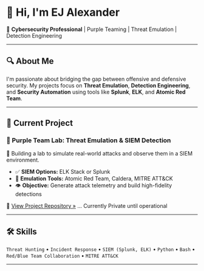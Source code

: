# 👋 Hi, I'm EJ Alexander

🎯 **Cybersecurity Professional** | Purple Teaming | Threat Emulation | Detection Engineering

---

## 🔍 About Me

I'm passionate about bridging the gap between offensive and defensive security. My projects focus on **Threat Emulation**, **Detection Engineering**, and **Security Automation** using tools like **Splunk**, **ELK**, and **Atomic Red Team**.

---

## 🚀 Current Project

### 🧪 Purple Team Lab: Threat Emulation & SIEM Detection

🔧 Building a lab to simulate real-world attacks and observe them in a SIEM environment.

- ✅ **SIEM Options:** ELK Stack or Splunk
- 🎯 **Emulation Tools:** Atomic Red Team, Caldera, MITRE ATT&CK
- 👁️ **Objective:** Generate attack telemetry and build high-fidelity detections

📁 [View Project Repository »](https://github.com/mell0wx/purple-team-lab) ... Currently Private until operational

---

## 🛠️ Skills

`Threat Hunting` • `Incident Response` • `SIEM (Splunk, ELK)` • `Python` • `Bash` • `Red/Blue Team Collaboration` • `MITRE ATT&CK`

---

